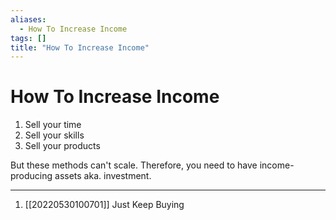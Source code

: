 ```yaml
---
aliases:
  - How To Increase Income
tags: []
title: "How To Increase Income"
---
```


# How To Increase Income

1. Sell your time
2. Sell your skills
3. Sell your products

But these methods can't scale. Therefore, you need to have income-producing assets aka. investment.

***
1. [[20220530100701]] Just Keep Buying